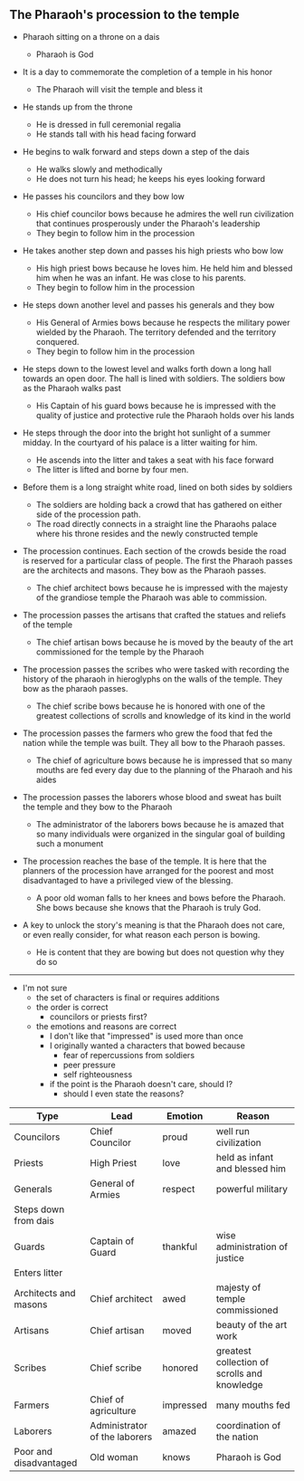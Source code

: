 ## The Pharaoh's procession to the temple

- Pharaoh sitting on a throne on a dais
    - Pharaoh is God
- It is a day to commemorate the completion of a temple in his honor
    - The Pharaoh will visit the temple and bless it
- He stands up from the throne
    - He is dressed in full ceremonial regalia
    - He stands tall with his head facing forward
- He begins to walk forward and steps down a step of the dais
    - He walks slowly and methodically
    - He does not turn his head; he keeps his eyes looking forward
- He passes his councilors and they bow low
    - His chief councilor bows because he admires the well run
      civilization that continues prosperously under the Pharaoh's leadership
    - They begin to follow him in the procession
- He takes another step down and passes his high priests who bow low
    - His high priest bows because he loves him. 
      He held him and blessed him when he was an infant. 
      He was close to his parents.
    - They begin to follow him in the procession
- He steps down another level and passes his generals and they bow
    - His General of Armies bows because he respects the military
      power wielded by the Pharaoh. The territory defended and the territory 
      conquered.
    - They begin to follow him in the procession
- He steps down to the lowest level and walks forth down a long hall towards
  an open door. The hall is lined with soldiers. The soldiers bow as the Pharaoh
  walks past
    - His Captain of his guard bows because he is impressed with the quality
      of justice and protective rule the Pharaoh holds over his lands
- He steps through the door into the bright hot sunlight of a summer midday. 
  In the courtyard of his palace is a litter waiting for him.
    - He ascends into the litter and takes a seat with his face forward
    - The litter is lifted and borne by four men.
- Before them is a long straight white road, lined on both sides by soldiers
    - The soldiers are holding back a crowd that has gathered on either
      side of the procession path.
    - The road directly connects in a straight line the Pharaohs palace where 
      his throne resides and the newly constructed temple
- The procession continues. Each section of the crowds beside the road is reserved 
  for a particular class of people. The first the Pharaoh passes are the architects and masons. They bow as the Pharaoh passes.
    - The chief architect bows because he is impressed with the majesty of the
      grandiose temple the Pharaoh was able to commission.
- The procession passes the artisans that crafted the statues and reliefs of the temple
    - The chief artisan bows because he is moved by the beauty of the art
      commissioned for the temple by the Pharaoh
- The procession passes the scribes who were tasked with recording the history
  of the pharaoh in hieroglyphs on the walls of the temple. They bow as the pharaoh passes.
    - The chief scribe bows because he is honored with one of the greatest
      collections of scrolls and knowledge of its kind in the world
- The procession passes the farmers who grew the food that fed the nation while the
  temple was built. They all bow to the Pharaoh passes.
    - The chief of agriculture bows because he is impressed that so many mouths
      are fed every day due to the planning of the Pharaoh and his aides
- The procession passes the laborers whose blood and sweat has built the temple 
  and they bow to the Pharaoh
    - The administrator of the laborers bows because he is amazed that so many
      individuals were organized in the singular goal of building such a monument
- The procession reaches the base of the temple. It is here that the planners of the
  procession have arranged for the poorest and most disadvantaged to have a privileged view of the blessing.
    - A poor old woman falls to her knees and bows before the Pharaoh. She bows because
      she knows that the Pharaoh is truly God.

- A key to unlock the story's meaning is that the Pharaoh does not care, or even really
  consider, for what reason each person is bowing.
    - He is content that they are bowing but does not question why they do so

---

- I'm not sure 
  - the set of characters is final or requires additions  
  - the order is correct
    - councilors or priests first?
  - the emotions and reasons are correct
    - I don't like that "impressed" is used more than once
    - I originally wanted a characters that bowed because
      - fear of repercussions from soldiers
      - peer pressure
      - self righteousness
    - if the point is the Pharaoh doesn't care, should I?
      - should I even state the reasons?

| Type | Lead | Emotion | Reason |
|---|---|---|---|
| Councilors | Chief Councilor | proud | well run civilization |
| Priests | High Priest | love | held as infant and blessed him |
| Generals | General of Armies | respect | powerful military |
| Steps down from dais |
| Guards | Captain of Guard | thankful | wise administration of justice |
| Enters litter |
| Architects and masons| Chief architect | awed | majesty of temple commissioned |
| Artisans | Chief artisan | moved | beauty of the art work |
| Scribes | Chief scribe | honored | greatest collection of scrolls and knowledge |
| Farmers | Chief of agriculture | impressed | many mouths fed |
| Laborers | Administrator of the laborers | amazed | coordination of the nation |
| Poor and disadvantaged | Old woman | knows | Pharaoh is God |

